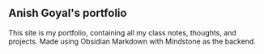 ## Anish Goyal's portfolio
This site is my portfolio, containing all my class notes, thoughts, and projects. Made using Obsidian Markdown with Mindstone as the backend.
